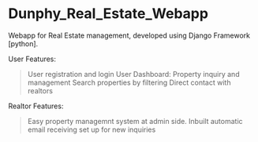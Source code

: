 # Dunphy_Real_Estate_Webapp
Webapp for Real Estate management, developed using Django Framework [python].

User Features:
> User registration and login
> User Dashboard: Property inquiry and management
> Search properties by filtering
> Direct contact with realtors

Realtor Features:
> Easy property managemnt system at admin side.
> Inbuilt automatic email receiving set up for new inquiries
